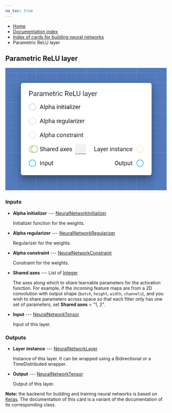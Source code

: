 ```yaml
---
no_toc: true
---
```


<ul class="breadcrumb">
    <li><a href="">Home</a></li>
    <li><a href="documentation">Documentation index</a></li>
    <li><a href="neural-network-cards/">Index of cards for building neural networks</a></li>
    <li>Parametric ReLU layer</li>
</ul>

## Parametric ReLU layer



!["Parametric ReLU layer" card](assets/img/neural-network-cards/layer_PReLU.png)


### Inputs


* **Alpha initializer** --- [NeuralNetworkInitializer](types/NeuralNetworkInitializer)

  Initializer function for the weights.

* **Alpha regularizer** --- [NeuralNetworkRegularizer](types/NeuralNetworkRegularizer)

  Regularizer for the weights.

* **Alpha constraint** --- [NeuralNetworkConstraint](types/NeuralNetworkConstraint)

  Constraint for the weights.

* **Shared axes** --- List of [Integer](types/Integer)

  The axes along which to share learnable parameters for the activation function. For example, if the incoming feature maps are from a 2D convolution with output shape (`batch`, `height`, `width`, `channels`), and you wish to share parameters across space so that each filter only has one set of parameters, set **Shared axes** = "1, 2".

* **Input** --- [NeuralNetworkTensor](types/NeuralNetworkTensor)

  Input of this layer.





### Outputs


* **Layer instance** --- [NeuralNetworkLayer](types/NeuralNetworkLayer)

  Instance of this layer. It can be wrapped using a Bidirectional or a TimeDistributed wrapper.

* **Output** --- [NeuralNetworkTensor](types/NeuralNetworkTensor)

  Output of this layer.






**Note:** the backend for building and training neural networks is based on [Keras](https://keras.io/). The documentation of this card is a variant of the documentation of its corresponding class.